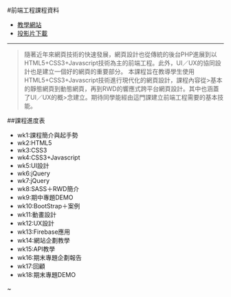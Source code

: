 #前端工程課程資料 
* [教學網站](http://dtd.ntue.edu.tw/dtd-fron-end/)
* [投影片下載](https://drive.google.com/drive/folders/0ByVfHLrANqS3LW9UVVktZGdkUlU?usp=sharing)

----
>隨著近年來網頁技術的快速發展，網頁設計也從傳統的後台PHP進展到以HTML5+CSS3+Javascript技術為主的前端工程。此外，UI／UX的協同設計也是建立一個好的網頁的重要部分。
>本課程旨在教導學生使用HTML5+CSS3+Javascript技術進行現代化的網頁設計，課程內容從>基本的靜態網頁到動態網頁，再到RWD的響應式跨平台網頁設計。其中也涵蓋了UI／UX的概>念建立。期待同學能經由這門課建立前端工程需要的基本技能。

##課程進度表

- wk1:課程簡介與起手勢
- wk2:HTML5
- wk3:CSS3
- wk4:CSS3+Javascript
- wk5:UI設計
- wk6:jQuery
- wk7:jQuery
- wk8:SASS＋RWD簡介
- wk9:期中專題DEMO
- wk10:BootStrap＋案例
- wk11:動畫設計
- wk12:UX設計
- wk13:Firebase應用
- wk14:網站企劃教學
- wk15:API教學
- wk16:期末專題企劃報告
- wk17:回顧
- wk18:期末專題DEMO

~                  

